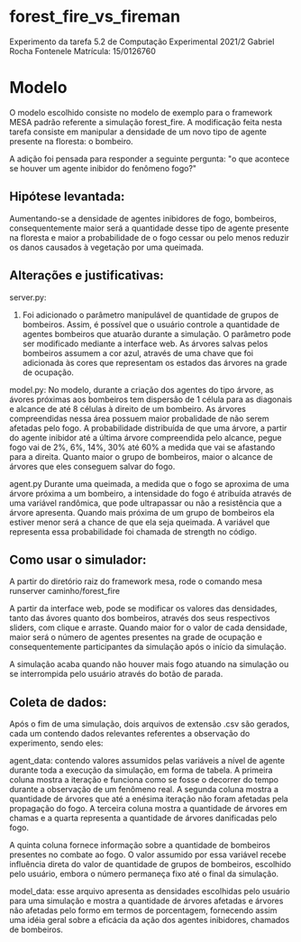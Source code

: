 # forest_fire_vs_fireman
Experimento da tarefa 5.2 de Computação Experimental 2021/2
    Gabriel Rocha Fontenele
    Matrícula: 15/0126760

# Modelo
O modelo escolhido consiste no modelo de exemplo para o framework MESA padrão referente a simulação forest_fire. A modificação feita nesta tarefa consiste em manipular a densidade de um novo tipo de agente presente na floresta: o bombeiro.

A adição foi pensada para responder a seguinte pergunta: "o que acontece se houver um agente inibidor do fenômeno fogo?"

## Hipótese levantada: 
Aumentando-se a densidade de agentes inibidores de fogo, bombeiros, consequentemente maior será a quantidade desse tipo de agente presente na floresta e maior a probabilidade de o fogo cessar ou pelo menos reduzir os danos causados à vegetação por uma queimada.

## Alterações e justificativas:

server.py: 
1) Foi adicionado o parâmetro manipulável de quantidade de grupos de bombeiros. Assim, é possível que o usuário controle a quantidade de agentes bombeiros que atuarão durante a simulação. O parâmetro pode ser modificado mediante a interface web. As árvores salvas pelos bombeiros assumem a cor azul, através de uma chave que foi adicionada às cores que representam os estados das árvores na grade de ocupação.

model.py: 
No modelo, durante a criação dos agentes do tipo árvore, as ávores próximas aos bombeiros tem dispersão de 1 célula para as diagonais e alcance de até 8 células à direito de um bombeiro. As árvores compreendidas nessa área possuem maior probalidade de não serem afetadas pelo fogo. A probabilidade distribuída de que uma árvore, a partir do agente inibidor até a última árvore compreendida pelo alcance, pegue fogo vai de 2%, 6%, 14%, 30% até 60% a medida que vai se afastando para a direita. Quanto maior o grupo de bombeiros, maior o alcance de árvores que eles conseguem salvar do fogo.

agent.py
Durante uma queimada, a medida que o fogo se aproxima de uma árvore próxima a um bombeiro, a intensidade do fogo é atribuída através de uma variável randômica, que pode ultrapassar ou não a resistência que a árvore apresenta. Quando mais próxima de um grupo de bombeiros ela estiver menor será a chance de que ela seja queimada. A variável que representa essa probabilidade foi chamada de strength no código.

## Como usar o simulador:
A partir do diretório raiz do framework mesa, rode o comando
    mesa runserver caminho/forest_fire

A partir da interface web, pode se modificar os valores das densidades, tanto das ávores quanto dos bombeiros, através dos seus respectivos sliders, com clique e arraste. Quando maior for o valor de cada densidade, maior será o número de agentes presentes na grade de ocupação e consequentemente participantes da simulação após o início da simulação.

A simulação acaba quando não houver mais fogo atuando na simulação ou se interrompida pelo usuário através do botão de parada.

## Coleta de dados:
Após o fim de uma simulação, dois arquivos de extensão .csv são gerados, cada um contendo dados relevantes referentes a observação do experimento, sendo eles:

agent_data: contendo valores assumidos pelas variáveis a nível de agente durante toda a execução da simulação, em forma de tabela. A primeira coluna mostra a iteração e funciona como se fosse o decorrer do tempo durante a observação de um fenômeno real. A segunda coluna mostra a quantidade de árvores que até a enésima iteração não foram afetadas pela propagação do fogo. A terceira coluna mostra a quantidade de árvores em chamas e a quarta representa a quantidade de árvores danificadas pelo fogo.

A quinta coluna fornece informação sobre a quantidade de bombeiros presentes no combate ao fogo. O valor assumido por essa variável recebe influência direta do valor de quantidade de grupos de bombeiros, escolhido pelo usuário, embora o número permaneça fixo até o final da simulação.

model_data: esse arquivo apresenta as densidades escolhidas pelo usuário para uma simulação e mostra a quantidade de árvores afetadas e árvores não afetadas pelo formo em termos de porcentagem, fornecendo assim uma idéia geral sobre a eficácia da ação dos agentes inibidores, chamados de bombeiros.
